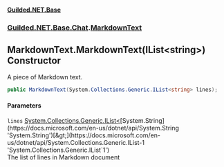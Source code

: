 #### [Guilded.NET.Base](Guilded_NET_Base.md 'Guilded.NET.Base')
### [Guilded.NET.Base.Chat](Guilded_NET_Base.md#Guilded_NET_Base_Chat 'Guilded.NET.Base.Chat').[MarkdownText](MarkdownText.md 'Guilded.NET.Base.Chat.MarkdownText')
## MarkdownText.MarkdownText(IList&lt;string&gt;) Constructor
A piece of Markdown text.  
```csharp
public MarkdownText(System.Collections.Generic.IList<string> lines);
```
#### Parameters
<a name='Guilded_NET_Base_Chat_MarkdownText_MarkdownText(System_Collections_Generic_IList_string_)_lines'></a>
`lines` [System.Collections.Generic.IList&lt;](https://docs.microsoft.com/en-us/dotnet/api/System.Collections.Generic.IList-1 'System.Collections.Generic.IList`1')[System.String](https://docs.microsoft.com/en-us/dotnet/api/System.String 'System.String')[&gt;](https://docs.microsoft.com/en-us/dotnet/api/System.Collections.Generic.IList-1 'System.Collections.Generic.IList`1')  
The list of lines in Markdown document
  
